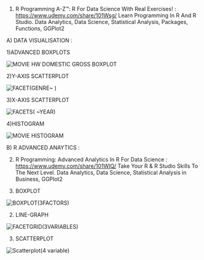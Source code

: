 1) R Programming A-Z™: R For Data Science With Real Exercises! : https://www.udemy.com/share/101Wsg/
Learn Programming In R And R Studio. Data Analytics, Data Science, Statistical Analysis, Packages, Functions, GGPlot2


A) DATA VISUALISATION :

1)ADVANCED BOXPLOTS

![MOVIE HW DOMESTIC GROSS BOXPLOT](https://user-images.githubusercontent.com/63739986/110845823-11013680-82d1-11eb-8b98-d0ed7af3beb4.png)


2)Y-AXIS SCATTERPLOT

![FACET(GENRE~ )](https://user-images.githubusercontent.com/63739986/110845818-0e9edc80-82d1-11eb-850b-215373addb84.png)




3)X-AXIS SCATTERPLOT

![FACETS( ~YEAR)](https://user-images.githubusercontent.com/63739986/110845820-1068a000-82d1-11eb-9e1a-2c40e0fab7c4.png)



4)HISTOGRAM

![MOVIE HISTOGRAM](https://user-images.githubusercontent.com/63739986/110845821-1068a000-82d1-11eb-8e7e-5d5c56b34701.png)


B) R ADVANCED ANAYTICS :

2) R Programming: Advanced Analytics In R For Data Science : https://www.udemy.com/share/101WIQ/
Take Your R & R Studio Skills To The Next Level. Data Analytics, Data Science, Statistical Analysis in Business, GGPlot2


1) BOXPLOT

![BOXPLOT(3FACTORS)](https://user-images.githubusercontent.com/63739986/110847089-7f92c400-82d2-11eb-8973-050c5af3cfe5.png)



2) LINE-GRAPH

![FACETGRID(3VARIABLES)](https://user-images.githubusercontent.com/63739986/110847092-80c3f100-82d2-11eb-9733-e6d8cb1110b3.png)



3) SCATTERPLOT

![Scatterplot(4 variable)](https://user-images.githubusercontent.com/63739986/110847096-815c8780-82d2-11eb-877d-ceb6bae52480.png)
